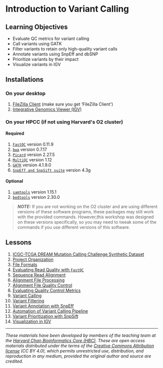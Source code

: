 # Introduction to Variant Calling

## Learning Objectives

- Evaluate QC metrics for variant calling
- Call variants using GATK
- Filter variants to retain only high-quality variant calls
- Annotate variants using SnpEff and dbSNP
- Prioritize variants by their impact
- Visualize variants in IGV

## Installations

### On your desktop

1. [FileZilla Client](https://filezilla-project.org/download.php?type=client) (make sure you get ‘FileZilla Client')
2. [Integrative Genomics Viewer (IGV)](https://software.broadinstitute.org/software/igv/)

### On your HPCC (if not using Harvard's O2 cluster)

#### Required
1. [`FastQC`](https://www.bioinformatics.babraham.ac.uk/projects/fastqc/) version 0.11.9
2. [`bwa`](https://bio-bwa.sourceforge.net) version 0.7.17
3. [`Picard`](https://broadinstitute.github.io/picard/) version 2.27.5
4. [`MultiQC`](https://multiqc.info) version 1.12
5. [`GATK`](https://gatk.broadinstitute.org/hc/en-us) version 4.1.9.0
6. [`SnpEff and SnpSift suite`](http://pcingola.github.io/SnpEff/) version 4.3g

#### Optional
1. [`samtools`](https://github.com/samtools/samtools) version 1.15.1
2. [`bedtools`](https://bedtools.readthedocs.io/en/latest/index.html) version 2.30.0

> ***NOTE:*** If you are not working on the O2 cluster and are using different versions of these software programs, these packages may still work with the provided commands. However,this workshop was designed on these versions specifically, so you may need to tweak some of the commands if you use different versions of this software.

## Lessons

1. [ICGC-TCGA DREAM Mutation Calling Challenge Synthetic Dataset](../lessons/syn3_dataset.md)
2. [Project Organization](../lessons/project_organization.md)
3. [File Formats](../lessons/file_formats.md)
4. [Evaluating Read Quality with `FastQC`](../lessons/fastqc.md)
5. [Sequence Read Alignment](../lessons/sequence_alignment_theory.md)
6. [Alignment File Processing ](../lessons/alignment_file_processing.md)
7. [Alignment File Quality Control](../lessons/alignment_QC.md)
8. [Evaluating Quality Control Metrics](../lessons/evaluate_QC.md)
9. [Variant Calling](../lessons/variant_calling.md)
10. [Variant Filtering](../lessons/variant_filtering.md)
11. [Variant Annotation with SnpEff](../lessons/variant_annotation.md)
12. [Automation of Variant Calling Pipeline](../lessons/automation_of_variant_calling.md)
13. [Variant Prioritization with SnpSift](../lessons/variant_prioritization.md)
14. [Visualization in IGV](../lessons/IGV.md)

***

*These materials have been developed by members of the teaching team at the [Harvard Chan Bioinformatics Core (HBC)](http://bioinformatics.sph.harvard.edu/). These are open access materials distributed under the terms of the [Creative Commons Attribution license](https://creativecommons.org/licenses/by/4.0/) (CC BY 4.0), which permits unrestricted use, distribution, and reproduction in any medium, provided the original author and source are credited.*
